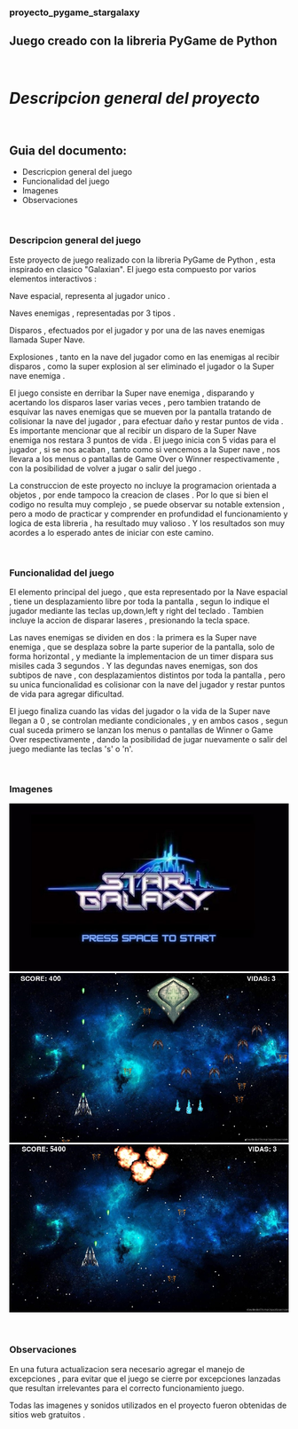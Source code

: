 ### proyecto_pygame_stargalaxy


## Juego creado con la libreria PyGame de Python 

&nbsp;
# ***Descripcion general del proyecto***


&nbsp;
## **Guia del documento:**

* Descricpion general del juego
* Funcionalidad del juego
* Imagenes
* Observaciones


&nbsp;
### **Descripcion general del juego** 

Este proyecto de juego realizado con la libreria PyGame de Python , esta inspirado en clasico "Galaxian".
El juego esta compuesto por varios elementos interactivos :

Nave espacial, representa al jugador unico .

Naves enemigas , representadas por 3 tipos .

Disparos , efectuados por el jugador y por una de las naves enemigas llamada Super Nave.

Explosiones , tanto en la nave del jugador como en las enemigas al recibir disparos , como la super explosion al ser eliminado el jugador o la Super nave enemiga .

El juego consiste en derribar la Super nave enemiga , disparando y acertando los disparos laser varias veces , pero tambien tratando de esquivar las naves enemigas que se mueven por la pantalla tratando de colisionar la nave del jugador , para efectuar daño y restar puntos de vida . Es importante mencionar que al recibir un disparo de la Super Nave enemiga nos restara 3 puntos de vida .
El juego inicia con 5 vidas para el jugador , si se nos acaban , tanto como si vencemos a la Super nave , nos llevara a los menus o pantallas de Game Over o Winner respectivamente , con la posibilidad de volver a jugar o salir del juego .

La construccion de este proyecto no incluye la programacion orientada a objetos , por ende tampoco la creacion de clases . Por lo que si bien el codigo no resulta muy complejo , se puede observar su notable extension , pero a modo de practicar y comprender en profundidad el funcionamiento y logica de esta libreria , ha resultado muy valioso . Y los resultados son muy acordes a lo esperado antes de iniciar con este camino. 


&nbsp;
### **Funcionalidad del juego**

El elemento principal del juego , que esta representado por la Nave espacial , tiene un desplazamiento libre por toda la pantalla , segun lo indique el jugador mediante las teclas up,down,left y right del teclado . Tambien incluye la accion de disparar laseres , presionando la tecla space.

Las naves enemigas se dividen en dos : la primera es la Super nave enemiga , que se desplaza sobre la parte superior de la pantalla, solo de forma horizontal , y mediante la implementacion de un timer dispara sus misiles cada 3 segundos .
Y las degundas naves enemigas, son dos subtipos de nave , con desplazamientos distintos por toda la pantalla , pero su unica funcionalidad es colisionar con la nave del jugador y restar puntos de vida  para agregar dificultad.


El juego finaliza cuando las vidas del jugador o la vida de la Super nave llegan a 0 , se controlan mediante condicionales , y en ambos casos , segun cual suceda primero se lanzan los menus o pantallas de Winner o Game Over respectivamente , dando la posibilidad de jugar nuevamente o salir del juego mediante las teclas 's' o 'n'. 


&nbsp;
### **Imagenes**
![Imagen_muestra](https://github.com/marianoLaclau/proyecto_pygame_stargalaxy/blob/main/img_muestra/zstart.jpg)
![Imagen_muestra](https://github.com/marianoLaclau/proyecto_pygame_stargalaxy/blob/main/img_muestra/img_muestra.jpg)
![Imagen_muestra](https://github.com/marianoLaclau/proyecto_pygame_stargalaxy/blob/main/img_muestra/img_muestra2.jpg)


&nbsp;
### **Observaciones**

En una futura actualizacion sera necesario agregar el manejo de excepciones , para evitar que el juego se cierre por excepciones lanzadas que resultan irrelevantes para el correcto funcionamiento juego.

Todas las imagenes y sonidos utilizados en el proyecto fueron obtenidas de sitios web gratuitos .
